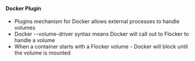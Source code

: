 #### Docker Plugin

 * Plugins mechanism for Docker allows external processes to handle volumes
 * Docker --volume-driver syntax means Docker will call out to Flocker to handle a volume
 * When a container starts with a Flocker volume - Docker will block until the volume is mounted